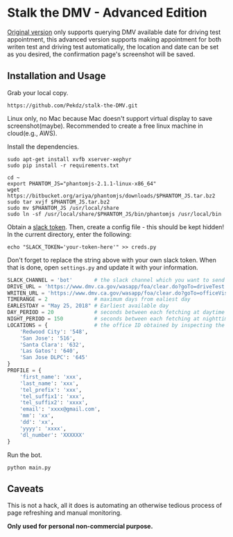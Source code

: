 # Stalk the DMV - Advanced Edition

[Original version](https://github.com/thisisandreeeee/stalk-the-DMV) only supports querying DMV available date for driving test appointment, this advanced version supports making appointment for both writen test and driving test automatically, the location and date can be set as you desired, the confirmation page's screenshot will be saved.

## Installation and Usage
Grab your local copy.
```
https://github.com/Pekdz/stalk-the-DMV.git
```
Linux only, no Mac because Mac doesn't support virtual display to save screenshot(maybe). Recommended to create a free linux machine in cloud(e.g., AWS).

Install the dependencies.
```
sudo apt-get install xvfb xserver-xephyr
sudo pip install -r requirements.txt

cd ~
export PHANTOM_JS="phantomjs-2.1.1-linux-x86_64"
wget https://bitbucket.org/ariya/phantomjs/downloads/$PHANTOM_JS.tar.bz2
sudo tar xvjf $PHANTOM_JS.tar.bz2
sudo mv $PHANTOM_JS /usr/local/share
sudo ln -sf /usr/local/share/$PHANTOM_JS/bin/phantomjs /usr/local/bin
```
Obtain a [slack token](https://api.slack.com/docs/oauth-test-tokens). Then, create a config file - this should be kept hidden! In the current directory, enter the following:
```
echo "SLACK_TOKEN='your-token-here'" >> creds.py
```
Don't forget to replace the string above with your own slack token. When that is done, open `settings.py` and update it with your information.
```python
SLACK_CHANNEL = 'bot'       # the slack channel which you want to send messages to
DRIVE_URL = 'https://www.dmv.ca.gov/wasapp/foa/clear.do?goTo=driveTest'                  # driving test
WRITEN_URL = 'https://www.dmv.ca.gov/wasapp/foa/clear.do?goTo=officeVisit&localeName=en' # writen test
TIMERANGE = 2               # maximum days from ealiest day
EARLESTDAY = "May 25, 2018" # Earliest available day
DAY_PERIOD = 20             # seconds between each fetching at daytime
NIGHT_PERIOD = 150          # seconds between each fetching at nighttime
LOCATIONS = {               # the office ID obtained by inspecting the xpath
    'Redwood City': '548',
    'San Jose': '516',
    'Santa Clara': '632',
    'Las Gatos': '640',
    'San Jose DLPC': '645'
}
PROFILE = {
    'first_name': 'xxx',
    'last_name': 'xxx',
    'tel_prefix': 'xxx',
    'tel_suffix1': 'xxx',
    'tel_suffix2': 'xxxx',
    'email': 'xxxx@gmail.com',
    'mm': 'xx',
    'dd': 'xx',
    'yyyy': 'xxxx',
    'dl_number': 'XXXXXX'
}
```
Run the bot.
```
python main.py
```

## Caveats

This is not a hack, all it does is automating an otherwise tedious process of page refreshing and manual monitoring. 

**Only used for personal non-commercial purpose.**
